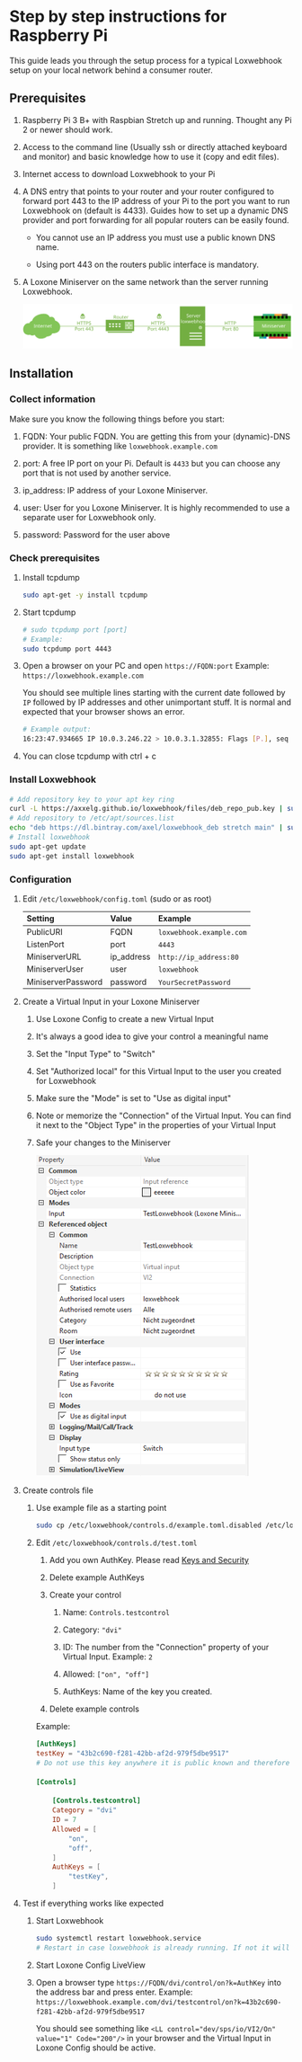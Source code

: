 # Step by step instructions for Raspberry Pi

This guide leads you through the setup process for a typical Loxwebhook setup on your local network behind a consumer router.

## Prerequisites

1. Raspberry Pi 3 B+ with Raspbian Stretch up and running. Thought any Pi 2 or newer should work.

1. Access to the command line (Usually ssh or directly attached keyboard and monitor) and basic knowledge how to use it (copy and edit files).

1. Internet access to download Loxwebhook to your Pi

1. A DNS entry that points to your router and your router configured to forward port 443 to the IP address of your Pi to the port you want to run Loxwebhook on (default is 4433). Guides how to set up a dynamic DNS provider and port forwarding for all popular routers can be easily found.

    - You cannot use an IP address you must use a public known DNS name.

    - Using port 443 on the routers public interface is mandatory.

1. A Loxone Miniserver on the same network than the server running Loxwebhook.

    ![Overview example setup](/readme_images/OverviewExampleSetup.svg)

## Installation

### Collect information

Make sure you know the following things before you start:

1. FQDN: Your public FQDN. You are getting this from your (dynamic)-DNS provider. It is something like `loxwebhook.example.com`

1. port: A free IP port on your Pi. Default is `4433` but you can choose any port that is not used by another service.

1. ip_address: IP address of your Loxone Miniserver.

1. user: User for you Loxone Miniserver. It is highly recommended to use a separate user for Loxwebhook only.

1. password: Password for the user above

### Check prerequisites

1. Install tcpdump
    ```bash
    sudo apt-get -y install tcpdump

    ```

1. Start tcpdump
    ```bash
    # sudo tcpdump port [port]
    # Example:
    sudo tcpdump port 4443

    ```

1. Open a browser on your PC and open `https://FQDN:port` Example: `https://loxwebhook.example.com`

    You should see multiple lines starting with the current date followed by `IP` followed by IP addresses and other unimportant stuff. It is normal and expected that your browser shows an error.
    ```bash
    # Example output:
    16:23:47.934665 IP 10.0.3.246.22 > 10.0.3.1.32855: Flags [P.], seq 2546457621:2546457817, ack 1824684201, win 355, options [...
    ```

1. You can close tcpdump with ctrl + c

### Install Loxwebhook

```bash
# Add repository key to your apt key ring
curl -L https://axxelg.github.io/loxwebhook/files/deb_repo_pub.key | sudo apt-key add -
# Add repository to /etc/apt/sources.list
echo "deb https://dl.bintray.com/axel/loxwebhook_deb stretch main" | sudo tee -a /etc/apt/sources.list
# Install loxwebhook
sudo apt-get update
sudo apt-get install loxwebhook

```

### Configuration

1. Edit `/etc/loxwebhook/config.toml` (sudo or as root)

    | Setting            | Value      | Example                  |
    |---------------     |------------|--------------------------|
    | PublicURI          | FQDN     | `loxwebhook.example.com` |
    | ListenPort         | port       | `4443`                   |
    | MiniserverURL      | ip_address |  `http://ip_address:80`  |
    | MiniserverUser     | user       | `loxwebhook`             |
    | MiniserverPassword | password   | `YourSecretPassword`     |

1. Create a Virtual Input in your Loxone Miniserver

    1. Use Loxone Config to create a new Virtual Input

    1. It's always a good idea to give your control a meaningful name

    1. Set the "Input Type" to "Switch"

    1. Set "Authorized local" for this Virtual Input to the user you created for Loxwebhook

    1. Make sure the "Mode" is set to "Use as digital input"

    1. Note or memorize the "Connection" of the Virtual Input. You can find it next to the "Object Type" in the properties of your Virtual Input

    1. Safe your changes to the Miniserver

        ![Properties](media/loxone_config_vi_properties.png)

1. Create controls file

    1. Use example file as a starting point
        ```bash
        sudo cp /etc/loxwebhook/controls.d/example.toml.disabled /etc/loxwebhook/controls.d/test.toml
        ```

    1. Edit `/etc/loxwebhook/controls.d/test.toml`

        1. Add you own AuthKey. Please read [Keys and Security](https://axxelg.github.io/loxwebhook/security_qa.html)

        1. Delete example AuthKeys

        1. Create your control

            1. Name: `Controls.testcontrol`

            1. Category: `"dvi"`

            1. ID: The number from the "Connection" property of your Virtual Input. Example: `2`

            1. Allowed: `["on", "off"]`

            1. AuthKeys: Name of the key you created.

        1. Delete example controls

        Example:

        ```toml
        [AuthKeys]
        testKey = "43b2c690-f281-42bb-af2d-979f5dbe9517"
        # Do not use this key anywhere it is public known and therefore not secure!

        [Controls]

            [Controls.testcontrol]
            Category = "dvi"
            ID = 7
            Allowed = [
                "on",
                "off",
            ]
            AuthKeys = [
                "testKey",
            ]
        ```

1. Test if everything works like expected

    1. Start Loxwebhook

        ```bash
        sudo systemctl restart loxwebhook.service
        # Restart in case loxwebhook is already running. If not it will do a normal start
        ```

    1. Start Loxone Config LiveView

    1. Open a browser type `https://FQDN/dvi/control/on?k=AuthKey` into the address bar and press enter. Example: `https://loxwebhook.example.com/dvi/testcontrol/on?k=43b2c690-f281-42bb-af2d-979f5dbe9517`

        You should see something like `<LL control="dev/sps/io/VI2/On" value="1" Code="200"/>` in your browser and the Virtual Input in Loxone Config should be active.